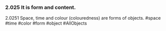 ### 2.025 It is form and content.

2.0251 Space, time and colour (colouredness) are forms of objects.
#space #time #color #form #object #AllObjects 